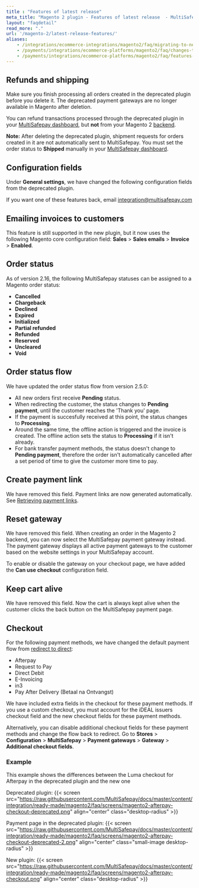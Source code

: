 ```yaml
---
title : "Features of latest release"
meta_title: "Magento 2 plugin - Features of latest release  - MultiSafepay Docs"
layout: "faqdetail"
read_more: "."
url: '/magento-2/latest-release-features/'
aliases: 
    - /integrations/ecommerce-integrations/magento2/faq/migrating-to-new-plugin
    - /payments/integrations/ecommerce-platforms/magento2/faq/changes-to-new-plugin/
    - /payments/integrations/ecommerce-platforms/magento2/faq/features-of-latest-release/
---
```


## Refunds and shipping

Make sure you finish processing all orders created in the deprecated plugin before you delete it. The deprecated payment gateways are no longer available in Magento after deletion. 

You can refund transactions processed through the deprecated plugin in your [MultiSafepay dashboard](https://merchant.multisafepay.com), but **not** from your Magento 2 [backend](/glossaries/multisafepay-glossary/#backend).

**Note:** After deleting the deprecated plugin, shipment requests for orders created in it are not automatically sent to MultiSafepay. You must set the order status to **Shipped** manually in your [MultiSafepay dashboard](https://merchant.multisafepay.com).

## Configuration fields

Under **General settings**, we have changed the following configuration fields from the deprecated plugin.

If you want one of these features back, email <integration@multisafepay.com>

## Emailing invoices to customers

This feature is still supported in the new plugin, but it now uses the following Magento core configuration field: **Sales** > **Sales emails** > **Invoice** > **Enabled**.

## Order status

As of version 2.16, the following MultiSafepay statuses can be assigned to a Magento order status:

- **Cancelled**
- **Chargeback**
- **Declined**
- **Expired**
- **Initialized**
- **Partial refunded**
- **Refunded**
- **Reserved**
- **Uncleared**
- **Void**

## Order status flow  

We have updated the order status flow from version 2.5.0:

- All new orders first receive **Pending** status.
- When redirecting the customer, the status changes to **Pending payment**, until the customer reaches the 'Thank you' page. 
- If the payment is succesfully received at this point, the status changes to **Processing**. 
- Around the same time, the offline action is triggered and the invoice is created. The offline action sets the status to **Processing** if it isn't already. 
- For bank transfer payment methods, the status doesn't change to **Pending payment**, therefore the order isn't automatically cancelled after a set period of time to give the customer more time to pay.

## Create payment link  

We have removed this field. Payment links are now generated automatically. See [Retrieving payment links](/payments/integrations/ecommerce-platforms/magento2/faq/retrieving-payment-links/).

## Reset gateway  

We have removed this field. When creating an order in the Magento 2 backend, you can now select the MultiSafepay payment gateway instead. The payment gateway displays all active payment gateways to the customer based on the website settings in your MultiSafepay account. 

To enable or disable the gateway on your checkout page, we have added the **Can use checkout** configuration field.

## Keep cart alive  

We have removed this field. Now the cart is always kept alive when the customer clicks the back button on the MultiSafepay payment page.

## Checkout  

For the following payment methods, we have changed the default payment flow from [redirect to direct](https://docs-api.multisafepay.com/reference/introduction#direct-vs-redirect):

- Afterpay
- Request to Pay
- Direct Debit
- E-Invoicing
- in3 
- Pay After Delivery (Betaal na Ontvangst)

We have included extra fields in the checkout for these payment methods. If you use a custom checkout, you must account for the iDEAL issuers checkout field and the new checkout fields for these payment methods.

Alternatively, you can disable additional checkout fields for these payment methods and change the flow back to redirect. Go to **Stores** > **Configuration** > **MultiSafepay** > **Payment gateways** > **Gateway** > **Additional checkout fields**.

### Example
  
This example shows the differences between the Luma checkout for Afterpay in the deprecated plugin and the new one

Deprecated plugin:
{{< screen src="https://raw.githubusercontent.com/MultiSafepay/docs/master/content/integration/ready-made/magento2/faq/screens/magento2-afterpay-checkout-deprecated.png" align="center" class="desktop-radius" >}}

Payment page in the deprecated plugin:
{{< screen src="https://raw.githubusercontent.com/MultiSafepay/docs/master/content/integration/ready-made/magento2/faq/screens/magento2-afterpay-checkout-deprecated-2.png" align="center" class="small-image desktop-radius" >}}

New plugin:
{{< screen src="https://raw.githubusercontent.com/MultiSafepay/docs/master/content/integration/ready-made/magento2/faq/screens/magento2-afterpay-checkout.png" align="center" class="desktop-radius" >}}
